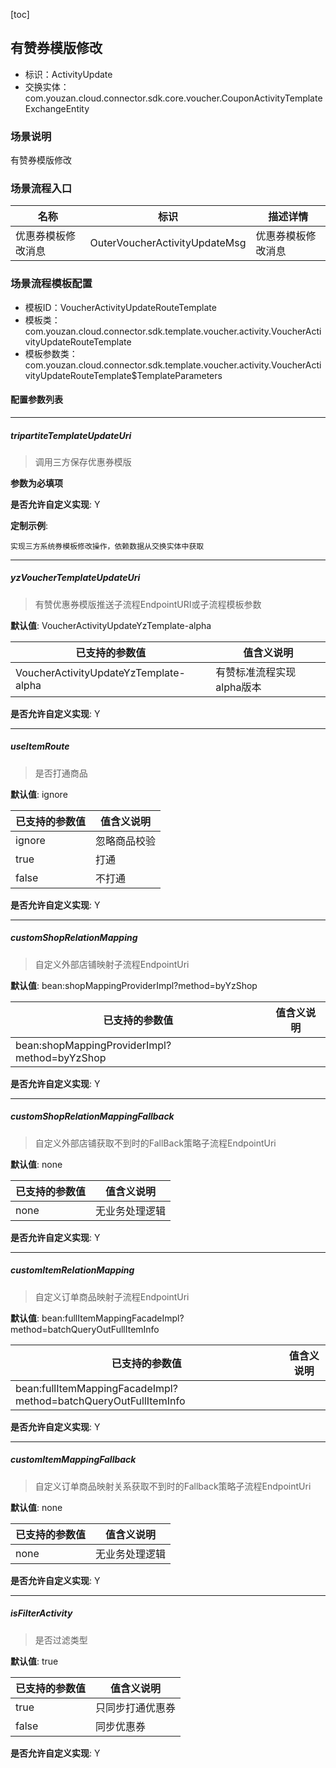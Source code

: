 [toc]

## 有赞券模版修改
- 标识：ActivityUpdate
- 交换实体：com.youzan.cloud.connector.sdk.core.voucher.CouponActivityTemplateExchangeEntity
### 场景说明
有赞券模版修改
### 场景流程入口

名称 | 标识 | 描述详情
---|---|---
优惠券模板修改消息 | OuterVoucherActivityUpdateMsg | 优惠券模板修改消息

### 场景流程模板配置
- 模板ID：VoucherActivityUpdateRouteTemplate
- 模板类：com.youzan.cloud.connector.sdk.template.voucher.activity.VoucherActivityUpdateRouteTemplate
- 模板参数类：com.youzan.cloud.connector.sdk.template.voucher.activity.VoucherActivityUpdateRouteTemplate$TemplateParameters

#### 配置参数列表

---
##### tripartiteTemplateUpdateUri
> 调用三方保存优惠券模版

**参数为必填项**


**是否允许自定义实现**: Y


**定制示例**:
```
实现三方系统券模板修改操作，依赖数据从交换实体中获取
```
---
##### yzVoucherTemplateUpdateUri
> 有赞优惠券模版推送子流程EndpointURI或子流程模板参数

**默认值**: VoucherActivityUpdateYzTemplate-alpha

已支持的参数值 | 值含义说明
---|---
VoucherActivityUpdateYzTemplate-alpha | 有赞标准流程实现alpha版本

**是否允许自定义实现**: Y

---
##### useItemRoute
> 是否打通商品

**默认值**: ignore

已支持的参数值 | 值含义说明
---|---
ignore | 忽略商品校验
true | 打通
false | 不打通

**是否允许自定义实现**: Y

---
##### customShopRelationMapping
> 自定义外部店铺映射子流程EndpointUri

**默认值**: bean:shopMappingProviderImpl?method=byYzShop

已支持的参数值 | 值含义说明
---|---
bean:shopMappingProviderImpl?method=byYzShop | 

**是否允许自定义实现**: Y

---
##### customShopRelationMappingFallback
> 自定义外部店铺获取不到时的FallBack策略子流程EndpointUri

**默认值**: none

已支持的参数值 | 值含义说明
---|---
none | 无业务处理逻辑

**是否允许自定义实现**: Y

---
##### customItemRelationMapping
> 自定义订单商品映射子流程EndpointUri

**默认值**: bean:fullItemMappingFacadeImpl?method=batchQueryOutFullItemInfo

已支持的参数值 | 值含义说明
---|---
bean:fullItemMappingFacadeImpl?method=batchQueryOutFullItemInfo | 

**是否允许自定义实现**: Y

---
##### customItemMappingFallback
> 自定义订单商品映射关系获取不到时的Fallback策略子流程EndpointUri

**默认值**: none

已支持的参数值 | 值含义说明
---|---
none | 无业务处理逻辑

**是否允许自定义实现**: Y

---
##### isFilterActivity
> 是否过滤类型

**默认值**: true

已支持的参数值 | 值含义说明
---|---
true | 只同步打通优惠券
false | 同步优惠券

**是否允许自定义实现**: Y


